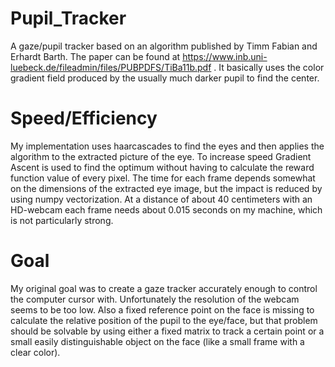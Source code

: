 # Pupil_Tracker
A gaze/pupil tracker based on an algorithm published by Timm Fabian and Erhardt Barth. The paper can be found at https://www.inb.uni-luebeck.de/fileadmin/files/PUBPDFS/TiBa11b.pdf . It basically uses the color gradient field produced by the usually much darker pupil to find the center.

# Speed/Efficiency
My implementation uses haarcascades to find the eyes and then applies the algorithm to the extracted picture of the eye. To increase speed Gradient Ascent is used to find the optimum without having to calculate the reward function value of every pixel. The time for each frame depends somewhat on the dimensions of the extracted eye image, but the impact is reduced by using numpy vectorization. At a distance of about 40 centimeters with an HD-webcam each frame needs about 0.015 seconds on my machine, which is not particularly strong.

# Goal
My original goal was to create a gaze tracker accurately enough to control the computer cursor with. Unfortunately the resolution of the webcam seems to be too low. Also a fixed reference point on the face is missing to calculate the relative position of the pupil to the eye/face, but that problem should be solvable by using either a fixed matrix to track a certain point or a small easily distinguishable object on the face (like a small frame with a clear color).
